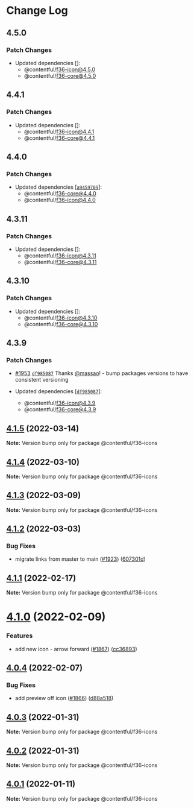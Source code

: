 # Change Log

## 4.5.0

### Patch Changes

- Updated dependencies []:
  - @contentful/f36-icon@4.5.0
  - @contentful/f36-core@4.5.0

## 4.4.1

### Patch Changes

- Updated dependencies []:
  - @contentful/f36-icon@4.4.1
  - @contentful/f36-core@4.4.1

## 4.4.0

### Patch Changes

- Updated dependencies [[`a9459709`](https://github.com/contentful/forma-36/commit/a945970959bc7e9478bec822bb775a513c6aa0fe)]:
  - @contentful/f36-core@4.4.0
  - @contentful/f36-icon@4.4.0

## 4.3.11

### Patch Changes

- Updated dependencies []:
  - @contentful/f36-icon@4.3.11
  - @contentful/f36-core@4.3.11

## 4.3.10

### Patch Changes

- Updated dependencies []:
  - @contentful/f36-icon@4.3.10
  - @contentful/f36-core@4.3.10

## 4.3.9

### Patch Changes

- [#1953](https://github.com/contentful/forma-36/pull/1953) [`df985087`](https://github.com/contentful/forma-36/commit/df98508780f63754e29df09d4f6239bdc84982a8) Thanks [@massao](https://github.com/massao)! - bump packages versions to have consistent versioning

- Updated dependencies [[`df985087`](https://github.com/contentful/forma-36/commit/df98508780f63754e29df09d4f6239bdc84982a8)]:
  - @contentful/f36-icon@4.3.9
  - @contentful/f36-core@4.3.9

## [4.1.5](https://github.com/contentful/forma-36/compare/@contentful/f36-icons@4.1.4...@contentful/f36-icons@4.1.5) (2022-03-14)

**Note:** Version bump only for package @contentful/f36-icons

## [4.1.4](https://github.com/contentful/forma-36/compare/@contentful/f36-icons@4.1.3...@contentful/f36-icons@4.1.4) (2022-03-10)

**Note:** Version bump only for package @contentful/f36-icons

## [4.1.3](https://github.com/contentful/forma-36/compare/@contentful/f36-icons@4.1.2...@contentful/f36-icons@4.1.3) (2022-03-09)

**Note:** Version bump only for package @contentful/f36-icons

## [4.1.2](https://github.com/contentful/forma-36/compare/@contentful/f36-icons@4.1.1...@contentful/f36-icons@4.1.2) (2022-03-03)

### Bug Fixes

- migrate links from master to main ([#1923](https://github.com/contentful/forma-36/issues/1923)) ([607301d](https://github.com/contentful/forma-36/commit/607301d57a2e83190d2aa298120ddb8493e8c429))

## [4.1.1](https://github.com/contentful/forma-36/compare/@contentful/f36-icons@4.1.0...@contentful/f36-icons@4.1.1) (2022-02-17)

**Note:** Version bump only for package @contentful/f36-icons

# [4.1.0](https://github.com/contentful/forma-36/compare/@contentful/f36-icons@4.0.4...@contentful/f36-icons@4.1.0) (2022-02-09)

### Features

- add new icon - arrow forward ([#1867](https://github.com/contentful/forma-36/issues/1867)) ([cc36893](https://github.com/contentful/forma-36/commit/cc368932b8271f7fefcd194cf35d88f7fae90383))

## [4.0.4](https://github.com/contentful/forma-36/compare/@contentful/f36-icons@4.0.3...@contentful/f36-icons@4.0.4) (2022-02-07)

### Bug Fixes

- add preview off icon ([#1866](https://github.com/contentful/forma-36/issues/1866)) ([d88a518](https://github.com/contentful/forma-36/commit/d88a518a44e5e1a10fe3a695e4e0824e472632dc))

## [4.0.3](https://github.com/contentful/forma-36/compare/@contentful/f36-icons@4.0.2...@contentful/f36-icons@4.0.3) (2022-01-31)

**Note:** Version bump only for package @contentful/f36-icons

## [4.0.2](https://github.com/contentful/forma-36/compare/@contentful/f36-icons@4.0.1...@contentful/f36-icons@4.0.2) (2022-01-31)

**Note:** Version bump only for package @contentful/f36-icons

## [4.0.1](https://github.com/contentful/forma-36/compare/@contentful/f36-icons@4.0.0...@contentful/f36-icons@4.0.1) (2022-01-11)

**Note:** Version bump only for package @contentful/f36-icons
